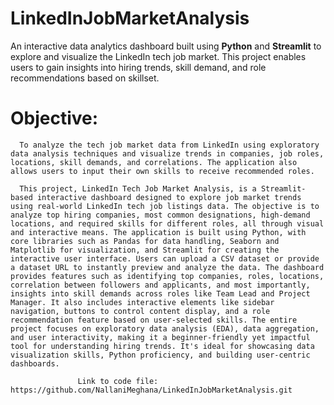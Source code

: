 # LinkedInJobMarketAnalysis
An interactive data analytics dashboard built using **Python** and **Streamlit** to explore and visualize the LinkedIn tech job market. This project enables users to gain insights into hiring trends, skill demand, and role recommendations based on skillset.
# Objective:
      To analyze the tech job market data from LinkedIn using exploratory data analysis techniques and visualize trends in companies, job roles, locations, skill demands, and correlations. The application also allows users to input their own skills to receive recommended roles.

      This project, LinkedIn Tech Job Market Analysis, is a Streamlit-based interactive dashboard designed to explore job market trends using real-world LinkedIn tech job listings data. The objective is to analyze top hiring companies, most common designations, high-demand locations, and required skills for different roles, all through visual and interactive means. The application is built using Python, with core libraries such as Pandas for data handling, Seaborn and Matplotlib for visualization, and Streamlit for creating the interactive user interface. Users can upload a CSV dataset or provide a dataset URL to instantly preview and analyze the data. The dashboard provides features such as identifying top companies, roles, locations, correlation between followers and applicants, and most importantly, insights into skill demands across roles like Team Lead and Project Manager. It also includes interactive elements like sidebar navigation, buttons to control content display, and a role recommendation feature based on user-selected skills. The entire project focuses on exploratory data analysis (EDA), data aggregation, and user interactivity, making it a beginner-friendly yet impactful tool for understanding hiring trends. It's ideal for showcasing data visualization skills, Python proficiency, and building user-centric dashboards.

                   Link to code file: https://github.com/NallaniMeghana/LinkedInJobMarketAnalysis.git
